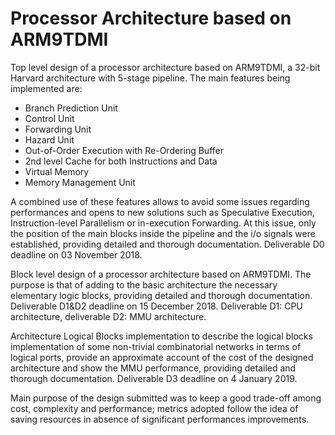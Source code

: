 # Processor Architecture based on ARM9TDMI
Top level design of a processor architecture based on ARM9TDMI, a 32-bit Harvard architecture with 5-stage pipeline. The main features being implemented are:
* Branch Prediction Unit
* Control Unit
* Forwarding Unit
* Hazard Unit
* Out-of-Order Execution with Re-Ordering Buffer
* 2nd level Cache for both Instructions and Data
* Virtual Memory
* Memory Management Unit


A combined use of these features allows to avoid some issues regarding performances and opens to new solutions such as Speculative Execution, Instruction-level Parallelism or in-execution Forwarding.
At this issue, only the position of the main blocks inside the pipeline and the i/o signals were established, providing detailed and thorough documentation. Deliverable D0 deadline on 03 November 2018.

Block level design of a processor architecture based on ARM9TDMI. The purpose is that of adding to the basic architecture the necessary elementary logic blocks, providing detailed and thorough documentation. Deliverable D1&D2 deadline on 15 December 2018. Deliverable D1: CPU architecture, deliverable D2: MMU architecture.

Architecture Logical Blocks implementation to describe the logical blocks implementation of some non-trivial combinatorial networks in terms of logical ports, provide an approximate account of the cost of the designed architecture and show the MMU performance, providing detailed and thorough documentation. Deliverable D3 deadline on 4 January 2019.

Main purpose of the design submitted was to keep a good trade-off among cost, complexity and performance; metrics adopted follow the idea of saving resources in absence of significant performances improvements.
